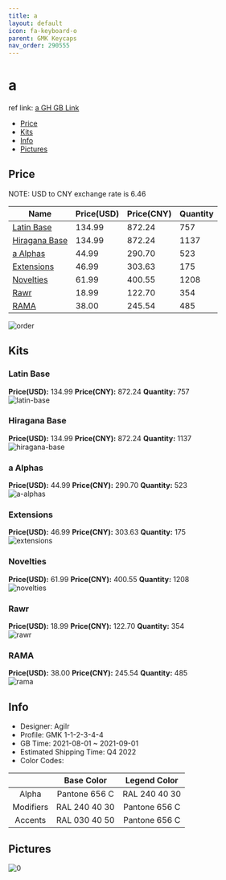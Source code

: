 ```yaml
---
title: a 
layout: default
icon: fa-keyboard-o
parent: GMK Keycaps
nav_order: 290555
---
```


# a 

ref link: [a GH GB Link](https://geekhack.org/index.php?topic=114002.0)

* [Price](#price)
* [Kits](#kits)
* [Info](#info)
* [Pictures](#pictures)

## Price

NOTE: USD to CNY exchange rate is 6.46

| Name          | Price(USD)   |  Price(CNY) | Quantity |
| ------------- | ------------ |  ---------- | -------- |
|[Latin Base](#latin-base)|134.99|872.24|757|
|[Hiragana Base](#hiragana-base)|134.99|872.24|1137|
|[a Alphas](#a-alphas)|44.99|290.70|523|
|[Extensions](#extensions)|46.99|303.63|175|
|[Novelties](#novelties)|61.99|400.55|1208|
|[Rawr](#rawr)|18.99|122.70|354|
|[RAMA](#rama)|38.00|245.54|485|

<img src="{{ 'assets/images/gmk-keycaps/a/order.png' | relative_url }}" alt="order" class="image featured">

## Kits
### Latin Base  
**Price(USD):** 134.99	**Price(CNY):** 872.24	**Quantity:** 757  
<img src="{{ 'assets/images/gmk-keycaps/a/kits_pics/latin-base.png' | relative_url }}" alt="latin-base" class="image featured">

### Hiragana Base  
**Price(USD):** 134.99	**Price(CNY):** 872.24	**Quantity:** 1137  
<img src="{{ 'assets/images/gmk-keycaps/a/kits_pics/hiragana-base.png' | relative_url }}" alt="hiragana-base" class="image featured">

### a Alphas  
**Price(USD):** 44.99	**Price(CNY):** 290.70	**Quantity:** 523  
<img src="{{ 'assets/images/gmk-keycaps/a/kits_pics/a-alphas.png' | relative_url }}" alt="a-alphas" class="image featured">

### Extensions  
**Price(USD):** 46.99	**Price(CNY):** 303.63	**Quantity:** 175  
<img src="{{ 'assets/images/gmk-keycaps/a/kits_pics/extensions.png' | relative_url }}" alt="extensions" class="image featured">

### Novelties  
**Price(USD):** 61.99	**Price(CNY):** 400.55	**Quantity:** 1208  
<img src="{{ 'assets/images/gmk-keycaps/a/kits_pics/novelties.png' | relative_url }}" alt="novelties" class="image featured">

### Rawr  
**Price(USD):** 18.99	**Price(CNY):** 122.70	**Quantity:** 354  
<img src="{{ 'assets/images/gmk-keycaps/a/kits_pics/rawr.png' | relative_url }}" alt="rawr" class="image featured">

### RAMA  
**Price(USD):** 38.00	**Price(CNY):** 245.54	**Quantity:** 485  
<img src="{{ 'assets/images/gmk-keycaps/a/kits_pics/rama.png' | relative_url }}" alt="rama" class="image featured">

## Info
* Designer: Agilr  
* Profile: GMK 1-1-2-3-4-4  
* GB Time: 2021-08-01 ~ 2021-09-01  
* Estimated Shipping Time: Q4 2022  
* Color Codes:  

| |Base Color     | Legend Color
| :-------------: | :-------------: | :------------:
|Alpha|Pantone 656 C|RAL 240 40 30
|Modifiers|RAL 240 40 30|Pantone 656 C
|Accents|RAL 030 40 50|Pantone 656 C


## Pictures  
<img src="{{ 'assets/images/gmk-keycaps/a/rendering_pics/0.jpg' | relative_url }}" alt="0" class="image featured">
